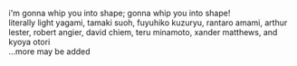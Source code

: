 i'm gonna whip you into shape; gonna whip you into shape!
<br>
literally light yagami, tamaki suoh, fuyuhiko kuzuryu, rantaro amami, arthur lester, robert angier, david chiem, teru minamoto, xander matthews, and kyoya otori
<br> ...more may be added
<!--
**vanyaowner/vanyaowner** is a ✨ _special_ ✨ repository because its `README.md` (this file) appears on your GitHub profile.

Here are some ideas to get you started:

- 🔭 I’m currently working on ...
- 🌱 I’m currently learning ...
- 👯 I’m looking to collaborate on ...
- 🤔 I’m looking for help with ...
- 💬 Ask me about ...
- 📫 How to reach me: ...
- 😄 Pronouns: ...
- ⚡ Fun fact: ...
-->
